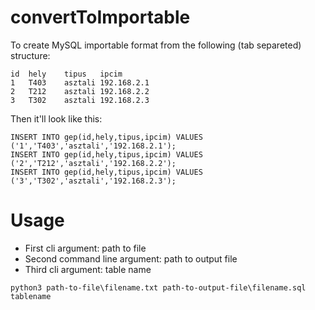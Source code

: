 # convertToImportable
To create MySQL importable format from the following (tab separeted) structure:

```
id	hely	tipus	ipcim
1	T403	asztali	192.168.2.1
2	T212	asztali	192.168.2.2
3	T302	asztali	192.168.2.3
```

Then it'll look like this:
```
INSERT INTO gep(id,hely,tipus,ipcim) VALUES ('1','T403','asztali','192.168.2.1');
INSERT INTO gep(id,hely,tipus,ipcim) VALUES ('2','T212','asztali','192.168.2.2');
INSERT INTO gep(id,hely,tipus,ipcim) VALUES ('3','T302','asztali','192.168.2.3');
```

# Usage
- First cli argument: path to file
- Second command line argument: path to output file
- Third cli argument: table name

```
python3 path-to-file\filename.txt path-to-output-file\filename.sql tablename
```
